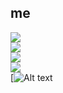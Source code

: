 
## me

<img src="https://skillicons.dev/icons?i=c,cpp,python,dart,java,kotlin" /> <br>
<img src="https://skillicons.dev/icons?i=linux,vscode,androidstudio" /> <br>
<img src="https://skillicons.dev/icons?i=flutter" /> <br>
<img src="https://skillicons.dev/icons?i=git,github,firebase" /> <br>
[![Alt text](data:image/png;base64,iVBORw0KGgoAAAANSUhEUgAAAOIAAADfCAMAAADcKv+WAAAAkFBMVEWxNh7///+uKgfSmpOtIgCwNBuuJwCwMhisHQCtIQCwMxmvMBSvLA2vLhGsHAD79fT37Or58e/z4t/DbmHnyMPbq6Ts1NC4Szi1Qi3lw77v2te6U0LYpZ7es63BZ1m5Tz3NiX+oAADGdWm9XU7IfHHLhHrSlo3Fc2e8WUm0PynQkIfZqKHivLbNiH7AZFbes6z/FLYUAAAV6ElEQVR4nO1da2OquhJFTMJTUMS3Vq2Pqtva///vLqgoSSaTgNqe3bvXl3N2a5EFybxnYjV+PayfvoHX4/+LYvtr2vwlmM7aAMV0RxizfwkYI7tUpPgeBdavQhCteYo79tO39HywVZni+hcy](www.google.com))
